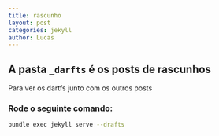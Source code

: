 ```yaml
---
title: rascunho
layout: post
categories: jekyll
author: Lucas
---
```


## A pasta `_darfts` é os posts de rascunhos

Para ver os dartfs junto com os outros posts

### Rode o seguinte comando:
```bash
bundle exec jekyll serve --drafts
```